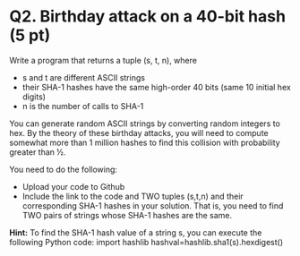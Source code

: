 # Q2. Birthday attack on a 40-bit hash (5 pt)

Write a program that returns a tuple (s, t, n), where 
- s and t are different ASCII strings 
- their SHA-1 hashes have the same high-order 40 bits (same 10 initial hex digits) 
- n is the number of calls to SHA-1 

You can generate random ASCII strings by converting random integers to hex. By the theory of these birthday attacks, you will need to compute somewhat more than 1 million hashes to find this collision with probability greater than ½. 

You need to do the following:
- Upload your code to Github
- Include the link to the code and TWO tuples (s,t,n) and their corresponding SHA-1 hashes in your solution. That is, you need to find TWO pairs of strings whose SHA-1 hashes are the same.

**Hint:**
To find the SHA-1 hash value of a string s, you can execute the following Python code:
import hashlib
hashval=hashlib.sha1(s).hexdigest()
